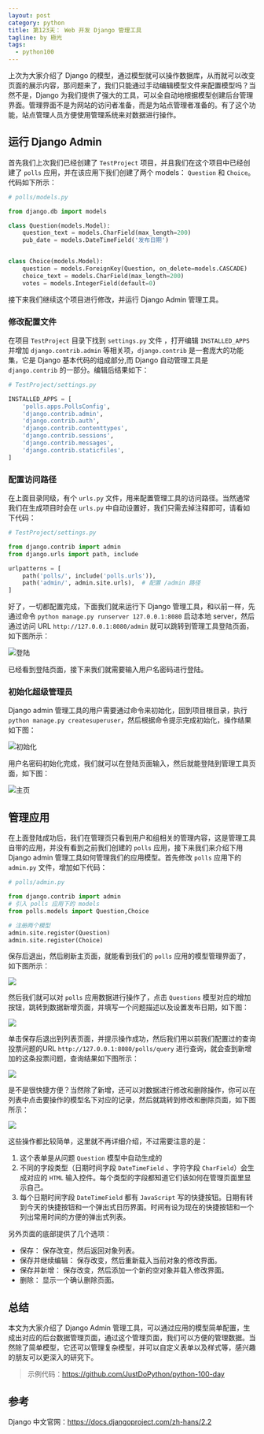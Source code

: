 ```yaml
---
layout: post
category: python
title: 第123天： Web 开发 Django 管理工具
tagline: by 極光
tags:
  - python100
---
```


上次为大家介绍了 Django 的模型，通过模型就可以操作数据库，从而就可以改变页面的展示内容，那问题来了，我们只能通过手动编辑模型文件来配置模型吗？当然不是，Django 为我们提供了强大的工具，可以全自动地根据模型创建后台管理界面。管理界面不是为网站的访问者准备，而是为站点管理者准备的。有了这个功能，站点管理人员方便使用管理系统来对数据进行操作。

<!--more-->

## 运行 Django Admin

首先我们上次我们已经创建了 `TestProject` 项目，并且我们在这个项目中已经创建了 `polls` 应用，并在该应用下我们创建了两个 models： `Question` 和 `Choice`。代码如下所示：

```py
# polls/models.py

from django.db import models

class Question(models.Model):
    question_text = models.CharField(max_length=200)
    pub_date = models.DateTimeField('发布日期')


class Choice(models.Model):
    question = models.ForeignKey(Question, on_delete=models.CASCADE)
    choice_text = models.CharField(max_length=200)
    votes = models.IntegerField(default=0)
```

接下来我们继续这个项目进行修改，并运行 Django Admin 管理工具。

### 修改配置文件

在项目 `TestProject` 目录下找到 `settings.py` 文件 ，打开编辑 `INSTALLED_APPS` 并增加 `django.contrib.admin` 等相关项，`django.contrib` 是一套庞大的功能集，它是 Django 基本代码的组成部分,而 Django 自动管理工具是 `django.contrib` 的一部分。编辑后结果如下：

```py
# TestProject/settings.py

INSTALLED_APPS = [
    'polls.apps.PollsConfig',
    'django.contrib.admin',
    'django.contrib.auth',
    'django.contrib.contenttypes',
    'django.contrib.sessions',
    'django.contrib.messages',
    'django.contrib.staticfiles',
]
```

### 配置访问路径

在上面目录同级，有个 `urls.py` 文件，用来配置管理工具的访问路径。当然通常我们在生成项目时会在 `urls.py` 中自动设置好，我们只需去掉注释即可，请看如下代码：

```py
# TestProject/settings.py

from django.contrib import admin
from django.urls import path, include

urlpatterns = [
    path('polls/', include('polls.urls')),
    path('admin/', admin.site.urls),  # 配置 /admin 路径
]
```

好了，一切都配置完成，下面我们就来运行下 Django 管理工具，和以前一样，先通过命令 `python manage.py runserver 127.0.0.1:8080` 启动本地 server，然后通过访问 URL `http://127.0.0.1:8080/admin` 就可以跳转到管理工具登陆页面，如下图所示：

![登陆](http://www.justdopython.com/assets/images/2019/python/python_django_admin_02.png)

已经看到登陆页面，接下来我们就需要输入用户名密码进行登陆。

### 初始化超级管理员

Django admin 管理工具的用户需要通过命令来初始化，回到项目根目录，执行 `python manage.py createsuperuser`，然后根据命令提示完成初始化，操作结果如下图：

![初始化](http://www.justdopython.com/assets/images/2019/python/python_django_admin_01.png)

用户名密码初始化完成，我们就可以在登陆页面输入，然后就能登陆到管理工具页面，如下图：

![主页](http://www.justdopython.com/assets/images/2019/python/python_django_admin_03.png)

## 管理应用

在上面登陆成功后，我们在管理页只看到用户和组相关的管理内容，这是管理工具自带的应用，并没有看到之前我们创建的 `polls` 应用，接下来我们来介绍下用 Django admin 管理工具如何管理我们的应用模型。首先修改 `polls` 应用下的 `admin.py` 文件，增加如下代码：

```py
# polls/admin.py

from django.contrib import admin
# 引入 polls 应用下的 models
from polls.models import Question,Choice

# 注册两个模型
admin.site.register(Question)
admin.site.register(Choice)
```

保存后退出，然后刷新主页面，就能看到我们的 `polls` 应用的模型管理界面了，如下图所示：

![](http://www.justdopython.com/assets/images/2019/python/python_django_admin_04.png)

然后我们就可以对 `polls` 应用数据进行操作了，点击 `Questions` 模型对应的增加按钮，跳转到数据新增页面，并填写一个问题描述以及设置发布日期，如下图：

![](http://www.justdopython.com/assets/images/2019/python/python_django_admin_05.png)

单击保存后退出到列表页面，并提示操作成功，然后我们用以前我们配置过的查询投票问题的URL `http://127.0.0.1:8080/polls/query` 进行查询，就会查到新增加的这条投票问题，查询结果如下图所示：

![](http://www.justdopython.com/assets/images/2019/python/python_django_admin_06.png)

是不是很快捷方便？当然除了新增，还可以对数据进行修改和删除操作，你可以在列表中点击要操作的模型名下对应的记录，然后就跳转到修改和删除页面，如下图所示：

![](http://www.justdopython.com/assets/images/2019/python/python_django_admin_07.png)

这些操作都比较简单，这里就不再详细介绍，不过需要注意的是：

1. 这个表单是从问题 `Question` 模型中自动生成的
2. 不同的字段类型（日期时间字段 `DateTimeField` 、字符字段 `CharField`）会生成对应的 `HTML` 输入控件。每个类型的字段都知道它们该如何在管理页面里显示自己。
3. 每个日期时间字段 `DateTimeField` 都有 `JavaScript` 写的快捷按钮。日期有转到今天的快捷按钮和一个弹出式日历界面。时间有设为现在的快捷按钮和一个列出常用时间的方便的弹出式列表。

另外页面的底部提供了几个选项：

- 保存： 保存改变，然后返回对象列表。
- 保存并继续编辑： 保存改变，然后重新载入当前对象的修改界面。
- 保存并新增： 保存改变，然后添加一个新的空对象并载入修改界面。
- 删除： 显示一个确认删除页面。

## 总结

本文为大家介绍了 Django Admin 管理工具，可以通过应用的模型简单配置，生成出对应的后台数据管理页面，通过这个管理页面，我们可以方便的管理数据。当然除了简单模型，它还可以管理复杂模型，并可以自定义表单以及样式等，感兴趣的朋友可以更深入的研究下。

> 示例代码：https://github.com/JustDoPython/python-100-day

## 参考

Django 中文官网：https://docs.djangoproject.com/zh-hans/2.2